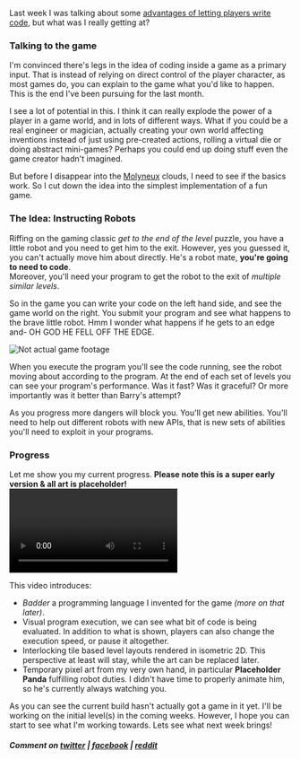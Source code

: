 Last week I was talking about some [advantages of letting players write code](/2017/06/30/coding-in-the-game.html), but what was I really getting at?

### Talking to the game
I'm convinced there's legs in the idea of coding inside a game as a primary input. That is instead of relying on direct control of the player character, as most games do, you can explain to the game what you'd like to happen. This is the end I've been pursuing for the last month.

I see a lot of potential in this. I think it can really explode the power of a player in a game world, and in lots of different ways. What if you could be a real engineer or magician, actually creating your own world affecting inventions instead of just using pre-created actions, rolling a virtual die or doing abstract mini-games? Perhaps you could end up doing stuff even the game creator hadn't imagined.

But before I disappear into the [Molyneux](http://kotaku.com/the-man-who-promised-too-much-1537352493) clouds, I need to see if the basics work. So I cut down the idea into the simplest implementation of a fun game.

### The Idea: Instructing Robots
Riffing on the gaming classic *get to the end of the level* puzzle, you have a little robot and you need to get him to the exit. However, yes you guessed it, you can't actually move him about directly. He's a robot mate, **you're going to need to code**.
<br/>Moreover, you'll need your program to get the robot to the exit of *multiple similar levels*.

So in the game you can write your code on the left hand side, and see the game world on the right. You submit your program and see what happens to the brave little robot. Hmm I wonder what happens if he gets to an edge and- OH GOD HE FELL OFF THE EDGE.

![](/assets/2017-07-07/sketch.png "Not actual game footage")

When you execute the program you'll see the code running, see the robot moving about according to the program. At the end of each set of levels you can see your program's performance. Was it fast? Was it graceful? Or more importantly was it better than Barry's attempt?

As you progress more dangers will block you. You'll get new abilities. You'll need to help out different robots with new APIs, that is new sets of abilities you'll need to exploit in your programs.

### Progress
Let me show you my current progress. **Please note this is a super early version & all art is placeholder!**
<video controls>
  <source src="/assets/2017-07-07/progress-600k.webm" type="video/webm"/>
  <source src="/assets/2017-07-07/progress-600k.mp4" type="video/mp4"/>
</video>

This video introduces:
* *Badder* a programming language I invented for the game *(more on that later)*.
* Visual program execution, we can see what bit of code is being evaluated. In addition to what is shown, players can also change the execution speed, or pause it altogether.
* Interlocking tile based level layouts rendered in isometric 2D. This perspective at least will stay, while the art can be replaced later.
* Temporary pixel art from my very own hand, in particular **Placeholder Panda** fulfilling robot duties. I didn't have time to properly animate him, so he's currently always watching you.

As you can see the current build hasn't actually got a game in it yet. I'll be working on the initial level(s) in the coming weeks. However, I hope you can start to see what I'm working towards. Lets see what next week brings!

##### Comment on [twitter](https://twitter.com/bigabgames/status/883307001719250944) | [facebook](https://www.facebook.com/bigabgames/posts/1497823606971688) | [reddit](https://www.reddit.com/r/devblogs/comments/6ltfzh/that_guy_that_quit_his_job_to_make_games_teaching)
